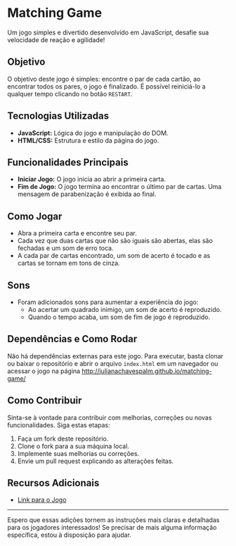 # Matching Game

Um jogo simples e divertido desenvolvido em JavaScript, desafie sua velocidade de reação e agilidade!

## Objetivo

O objetivo deste jogo é simples: encontre o par de cada cartão, ao encontrar todos os pares, o jogo é finalizado. É possível reiniciá-lo a qualquer tempo clicando no botão `RESTART`.

## Tecnologias Utilizadas

- **JavaScript:** Lógica do jogo e manipulação do DOM.
- **HTML/CSS:** Estrutura e estilo da página do jogo.

## Funcionalidades Principais

- **Iniciar Jogo:** O jogo inicia ao abrir a primeira carta.
- **Fim de Jogo:** O jogo termina ao encontrar o último par de cartas. Uma mensagem de parabenização é exibida ao final.

## Como Jogar

- Abra a primeira carta e encontre seu par.
- Cada vez que duas cartas que não são iguais são abertas, elas são fechadas e um som de erro toca.
- A cada par de cartas encontrado, um som de acerto é tocado e as cartas se tornam em tons de cinza.

## Sons

- Foram adicionados sons para aumentar a experiência do jogo:
  - Ao acertar um quadrado inimigo, um som de acerto é reproduzido.
  - Quando o tempo acaba, um som de fim de jogo é reproduzido.

## Dependências e Como Rodar

Não há dependências externas para este jogo. Para executar, basta clonar ou baixar o repositório e abrir o arquivo `index.html` em um navegador ou acessar o jogo na página http://julianachavespalm.github.io/matching-game/

## Como Contribuir

Sinta-se à vontade para contribuir com melhorias, correções ou novas funcionalidades. Siga estas etapas:

1. Faça um fork deste repositório.
2. Clone o fork para a sua máquina local.
3. Implemente suas melhorias ou correções.
4. Envie um pull request explicando as alterações feitas.

## Recursos Adicionais

- [Link para o Jogo](https://julianachavespalm.live/matching-game/)

---

Espero que essas adições tornem as instruções mais claras e detalhadas para os jogadores interessados! Se precisar de mais alguma informação específica, estou à disposição para ajudar.
